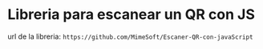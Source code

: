 # Libreria para escanear un QR con JS

url de la libreria: `https://github.com/MimeSoft/Escaner-QR-con-javaScript`